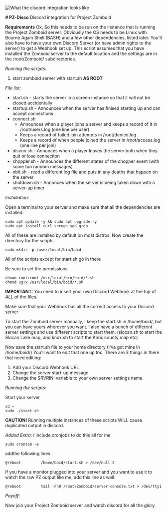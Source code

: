 
![What the discord integration looks like](https://i.imgur.com/Xa4TcU1.jpeg)

**# PZ-Disco**
Discord integration for Project Zomboid

**Requirements**
Ok, So this needs to be run on the instance that is running the Project Zomboid server.
Obviously the OS needs to be Linux with Bourne Again Shell (BASH) and a few other dependencies, listed later.
You'll also have to have your own Discord Server (or have admin rights to the server) to get a Webhook set up.
This script assumes that you have installed the Zomboid server to the default location and the settings are in the /root/Zomboid/ subdirectories.

_Running the scripts:_

1. start zomboid server with start.sh **AS ROOT**

_File list:_

- start.sh - starts the server in a screen instance so that it will not be closed accidentally
- startup.sh - Announces when the server has finised starting up and can accept connections
- connect.sh
  - Announces when a player joins a server and keeps a record of it in /root/users.log (one line per user)
  - Keeps a record of failed join attempts in /root/denied.log
  - Keeps a record of when people joined the server in /root/access.log (one line per join)
- discon.sh - Annonces when a player leaves the server both when they quit or lose conneciton
- chopper.sh - Announces the different states of the chopper event (with some fun random messages)
- obit.sh - read a different log file and puts in any deaths that happen on the server
- shutdown.sh - Annonces when the server is being taken down with a server-up timer

_Installation:_

Open a terminal to your server and make sure that all the dependencies are installed:

```
sudo apt update -y && sudo apt upgrade -y
sudo apt install curl screen sed grep
```

All of these are installed by default on most distros.
Now create the directory for the scripts.

```
sudo mkdir -p /user/local/bin/boid
```

All of the scripts except for start.sh go in there

Be sure to set the permissions

```
chown root:root /usr/local/bin/boid/*.sh
chmod ug+x /usr/local/bin/boid/*.sh
```

**IMPORTANT:** You need to insert your own Discord Webhook at the top of _ALL_ of the files.

Make sure that your Webhook has all the correct access to your Discord server

To start the Zomboid server manually, I keep the start.sh in /home/boid/, but you can have yours wherever you want. I also have a bunch of different server settings and use different scripts to start them. (slocan.sh to start the Slocan Lake map, and knox.sh to start the Knox county map etc)

Now save the start.sh file to your home directory (I've got mine in /home/boid/)
You'll want to edit that one up too. There are 3 things in there that need editing:

1. Add your Discord Webhook URL
2. Change the server start-up message
3. Change the SRVRINI variable to your own server settings name.

_Running the scripts:_

Start your server

```
cd ~
sudo ./start.sh
```

**CAUTION!** Running multiple instances of these scripts WILL cause duplicated output in discord.

_Added Extra:_
I include cronjobs to do this all for me

```
sudo crontab -e
```

addthe following lines

```
@reboot         /home/boid/start.sh > /dev/null 2
```

If you have a monitor plugged into your server and you want to use it to watch the raw PZ output like me, add this line as well:

```
@reboot         tail -Fn0 /root/Zomboid/server-console.txt > /dev/tty1
```



_Payoff:_

Now join your Project Zomboid server and watch discord for all the glory.
